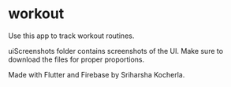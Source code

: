 # workout

Use this app to track workout routines.

uiScreenshots folder contains screenshots of the UI. Make sure to download the files for proper proportions.

Made with Flutter and Firebase by Sriharsha Kocherla.
